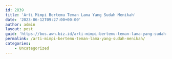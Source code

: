 ```yaml
---
id: 2839
title: 'Arti Mimpi Bertemu Teman Lama Yang Sudah Menikah'
date: '2023-06-12T09:27:00+00:00'
author: admin
layout: post
guid: 'https://bos.awn.biz.id/arti-mimpi-bertemu-teman-lama-yang-sudah-menikah/'
permalink: /arti-mimpi-bertemu-teman-lama-yang-sudah-menikah/
categories:
    - Uncategorized
---
```


